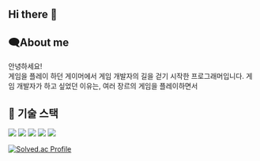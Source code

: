 ## Hi there 👋

## 🗨️About me
안녕하세요!<br>
게임을 플레이 하던 게이머에서 게임 개발자의 길을 걷기 시작한 프로그래머입니다.
게임 개발자가 하고 싶었던 이유는, 여러 장르의 게임을 플레이하면서 

## 🔧 기술 스택

<p>
  <img src="https://img.shields.io/badge/C-A8B9CC?style=for-the-badge&logo=c&logoColor=white"/>
  <img src="https://img.shields.io/badge/C%23-239120?style=for-the-badge&logo=csharp&logoColor=white"/>
  <img src="https://img.shields.io/badge/Java-007396?style=for-the-badge&logo=java&logoColor=white"/>
  <img src="https://img.shields.io/badge/Python-3776AB?style=for-the-badge&logo=python&logoColor=white"/>
  <img src="https://img.shields.io/badge/Unity-000000?style=for-the-badge&logo=Unity&logoColor=white"/>
</p>

[![Solved.ac Profile](http://mazassumnida.wtf/api/v2/generate_badge?boj=sahwang04)](https://solved.ac/sahwang04/)

